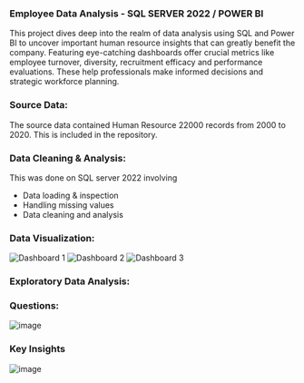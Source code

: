 ### Employee Data Analysis - SQL SERVER 2022 / POWER BI

This project dives deep into the realm of data analysis using SQL and Power BI to uncover important human resource insights that can greatly benefit the company. 
Featuring eye-catching dashboards offer crucial metrics like employee turnover, diversity, recruitment efficacy and performance evaluations. 
These help professionals make informed decisions and strategic workforce planning.

### Source Data:
The source data contained Human Resource 22000 records from 2000 to 2020. This is included in the repository.

### Data Cleaning & Analysis:

This was done on SQL server 2022 involving

- Data loading & inspection
- Handling missing values
- Data cleaning and analysis

 ### Data Visualization:
  
 ![Dashboard 1](https://github.com/ankita-111/Employee-Data-Analysis-in-SQL-PowerBI/assets/105285595/44171772-89d7-4e2f-9376-01d446ad4e97)
![Dashboard 2](https://github.com/ankita-111/Employee-Data-Analysis-in-SQL-PowerBI/assets/105285595/b2203bf9-8a5a-4ed3-a813-74290f4c8547)
![Dashboard 3](https://github.com/ankita-111/Employee-Data-Analysis-in-SQL-PowerBI/assets/105285595/e300acad-7daa-42e1-bb29-71f29fd05350)

### Exploratory Data Analysis:
### Questions:

![image](https://github.com/ankita-111/Employee-Data-Analysis-in-SQL-PowerBI/assets/105285595/05bc9422-88bb-4f5c-b173-61f375ae531e)

### Key Insights
![image](https://github.com/ankita-111/Employee-Data-Analysis-in-SQL-PowerBI/assets/105285595/9bf689db-5a30-4dd3-b8d1-500c9c882819)



